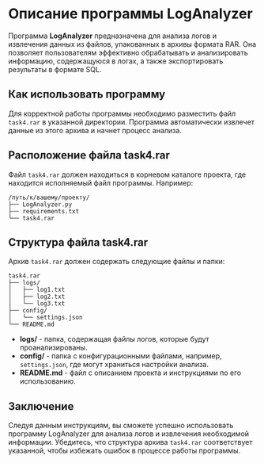 # Описание программы LogAnalyzer

Программа **LogAnalyzer** предназначена для анализа логов и извлечения данных из файлов, упакованных в архивы формата RAR. Она позволяет пользователям эффективно обрабатывать и анализировать информацию, содержащуюся в логах, а также экспортировать результаты в формате SQL.

## Как использовать программу

Для корректной работы программы необходимо разместить файл `task4.rar` в указанной директории. Программа автоматически извлечет данные из этого архива и начнет процесс анализа.

## Расположение файла task4.rar

Файл `task4.rar` должен находиться в корневом каталоге проекта, где находится исполняемый файл программы. Например:

```
/путь/к/вашему/проекту/
├── LogAnalyzer.py
├── requirements.txt
└── task4.rar
```

## Структура файла task4.rar

Архив `task4.rar` должен содержать следующие файлы и папки:

```
task4.rar
├── logs/
│   ├── log1.txt
│   ├── log2.txt
│   └── log3.txt
├── config/
│   └── settings.json
└── README.md
```

- **logs/** - папка, содержащая файлы логов, которые будут проанализированы.
- **config/** - папка с конфигурационными файлами, например, `settings.json`, где могут храниться настройки анализа.
- **README.md** - файл с описанием проекта и инструкциями по его использованию.

## Заключение

Следуя данным инструкциям, вы сможете успешно использовать программу LogAnalyzer для анализа логов и извлечения необходимой информации. Убедитесь, что структура архива `task4.rar` соответствует указанной, чтобы избежать ошибок в процессе работы программы.
